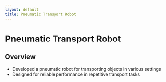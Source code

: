 ```yaml
---
layout: default
title: Pneumatic Transport Robot
---
```


<h1>Pneumatic Transport Robot</h1>

<h2>Overview</h2>
<ul>
  <li>Developed a pneumatic robot for transporting objects in various settings</li>
  <li>Designed for reliable performance in repetitive transport tasks</li>
</ul>
